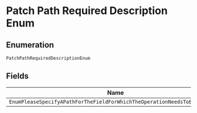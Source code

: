 
# Patch Path Required Description Enum

## Enumeration

`PatchPathRequiredDescriptionEnum`

## Fields

| Name |
|  --- |
| `EnumPleaseSpecifyAPathForTheFieldForWhichTheOperationNeedsToBePerformed` |


